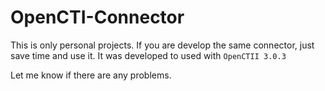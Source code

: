 # OpenCTI-Connector 
This is only personal projects. If you are develop the same connector, just save time and use it. 
It was developed to used with `OpenCTII 3.0.3`

Let me know if there are any problems. 

